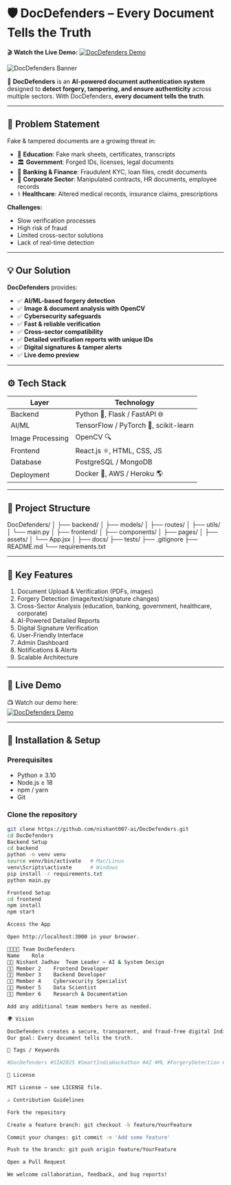 # 🛡️ DocDefenders – Every Document Tells the Truth

🎬 **Watch the Live Demo:** [![DocDefenders Demo](https://img.youtube.com/vi/A5fZphfZ4cE/0.jpg)](https://youtu.be/A5fZphfZ4cE)

![DocDefenders Banner](https://imgur.com/your-image.png)  

🚀 **DocDefenders** is an **AI-powered document authentication system** designed to **detect forgery, tampering, and ensure authenticity** across multiple sectors. With DocDefenders, **every document tells the truth**.

---

## 📌 Problem Statement
Fake & tampered documents are a growing threat in:  

- 🏫 **Education**: Fake mark sheets, certificates, transcripts  
- 🏛️ **Government**: Forged IDs, licenses, legal documents  
- 🏦 **Banking & Finance**: Fraudulent KYC, loan files, credit documents  
- 🏢 **Corporate Sector**: Manipulated contracts, HR documents, employee records  
- ⚕️ **Healthcare**: Altered medical records, insurance claims, prescriptions  

**Challenges:**  
- Slow verification processes  
- High risk of fraud  
- Limited cross-sector solutions  
- Lack of real-time detection

---

## 💡 Our Solution
**DocDefenders** provides:  

- ✅ **AI/ML-based forgery detection**  
- ✅ **Image & document analysis with OpenCV**  
- ✅ **Cybersecurity safeguards**  
- ✅ **Fast & reliable verification**  
- ✅ **Cross-sector compatibility**  
- ✅ **Detailed verification reports with unique IDs**  
- ✅ **Digital signatures & tamper alerts**  
- ✅ **Live demo preview**  

---

## ⚙️ Tech Stack
| Layer | Technology |
|-------|------------|
| Backend | Python 🐍, Flask / FastAPI 🌐 |
| AI/ML | TensorFlow / PyTorch 🤖, scikit-learn |
| Image Processing | OpenCV 🔍 |
| Frontend | React.js ⚛️, HTML, CSS, JS |
| Database | PostgreSQL / MongoDB |
| Deployment | Docker 🐳, AWS / Heroku 🌎 |

---

## 📂 Project Structure
DocDefenders/
│
├── backend/
│ ├── models/
│ ├── routes/
│ ├── utils/
│ └── main.py
│
├── frontend/
│ ├── components/
│ ├── pages/
│ ├── assets/
│ └── App.jsx
│
├── docs/
├── tests/
├── .gitignore
├── README.md
└── requirements.txt

---

## 🧩 Key Features
1. Document Upload & Verification (PDFs, images)  
2. Forgery Detection (image/text/signature changes)  
3. Cross-Sector Analysis (education, banking, government, healthcare, corporate)  
4. AI-Powered Detailed Reports  
5. Digital Signature Verification  
6. User-Friendly Interface  
7. Admin Dashboard  
8. Notifications & Alerts  
9. Scalable Architecture  

---

## 🎥 Live Demo
📺 Watch our demo here:  
[![DocDefenders Demo](https://img.youtube.com/vi/YOUR_VIDEO_ID/0.jpg)](https://youtube.com/yourvideo)  

---

## 🚀 Installation & Setup

### Prerequisites
- Python ≥ 3.10  
- Node.js ≥ 18  
- npm / yarn  
- Git  

### Clone the repository
```bash
git clone https://github.com/nishant007-ai/DocDefenders.git
cd DocDefenders
Backend Setup
cd backend
python -m venv venv
source venv/bin/activate   # Mac/Linux
venv\Scripts\activate      # Windows
pip install -r requirements.txt
python main.py

Frontend Setup
cd frontend
npm install
npm start

Access the App

Open http://localhost:3000 in your browser.

👨‍👩‍👧‍👦 Team DocDefenders
Name	Role
👨‍💻 Nishant Jadhav	Team Leader – AI & System Design
👩‍💻 Member 2	Frontend Developer
👨‍💻 Member 3	Backend Developer
👩‍💻 Member 4	Cybersecurity Specialist
👨‍💻 Member 5	Data Scientist
👨‍💻 Member 6	Research & Documentation

Add any additional team members here as needed.

🌍 Vision

DocDefenders creates a secure, transparent, and fraud-free digital India.
Our goal: Every document tells the truth.

📌 Tags / Keywords

#DocDefenders #SIH2025 #SmartIndiaHackathon #AI #ML #ForgeryDetection #CyberSecurity #DigitalIndia #Education #Banking #Government #Healthcare #Corporate #Innovation #FutureReady

📄 License

MIT License – see LICENSE file.

⚠️ Contribution Guidelines

Fork the repository

Create a feature branch: git checkout -b feature/YourFeature

Commit your changes: git commit -m 'Add some feature'

Push to the branch: git push origin feature/YourFeature

Open a Pull Request

We welcome collaboration, feedback, and bug reports!